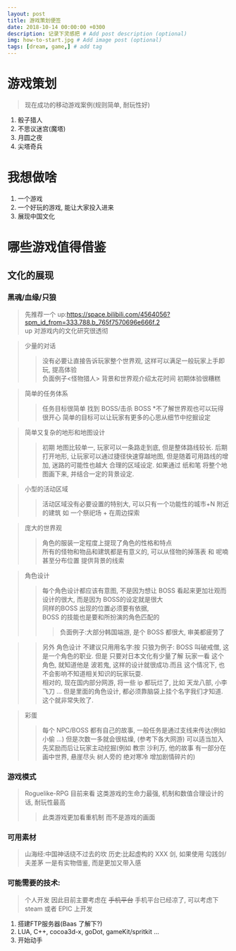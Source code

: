 ```yaml
---
layout: post
title: 游戏策划便签
date: 2018-10-14 00:00:00 +0300
description: 记录下灵感把 # Add post description (optional)
img: how-to-start.jpg # Add image post (optional)
tags: [dream, game,] # add tag
---
```


# 游戏策划
> 现在成功的移动游戏案例(规则简单, 耐玩性好)
1. 骰子猎人
2. 不思议迷宫(魔塔)
3. 月圆之夜
4. 尖塔奇兵

# 我想做啥
1. 一个游戏
2. 一个好玩的游戏, 能让大家投入进来
3. 展现中国文化

# 哪些游戏值得借鉴

## 文化的展现
### 黑魂/血缘/只狼 
> 先推荐一个 up:https://space.bilibili.com/4564056?spm_id_from=333.788.b_765f7570696e666f.2   
> up 对游戏内的文化研究很透彻

> 少量的对话
>>没有必要让直接告诉玩家整个世界观, 这样可以满足一般玩家上手即玩, 提高体验  
>>负面例子<怪物猎人> 背景和世界观介绍太花时间 初期体验很糟糕

> 简单的任务体系    
>>  任务目标很简单 找到 BOSS/击杀 BOSS 
>>  *不了解世界观也可以玩得很开心
>>  简单的目标可以让玩家有更多的心思从细节中挖掘设定

> 简单又复杂的地形和地图设计
>>  初期 地图比较单一, 玩家可以一条路走到底, 但是整体路线较长.
>>  后期 打开地形, 让玩家可以通过捷径快速穿越地图, 但是随着可用路线的增加, 迷路的可能性也越大
>>  合理的区域设定. 如果通过 纸和笔 将整个地图画下来, 并结合一定的背景设定.

> 小型的活动区域
>> 活动区域没有必要设置的特别大, 可以只有一个功能性的城市+N 附近的建筑
>> 如 一个祭祀场 + 在周边探索

> 庞大的世界观  
>> 角色的服装一定程度上提现了角色的性格和特点    
>> 所有的怪物和物品和建筑都是有意义的, 可以从怪物的掉落表 和 呢喃 甚至分布位置 提供背景的线索  

> 角色设计  
>> 每个角色设计都应该有意图, 不是因为想让 BOSS 看起来更加壮观而设计的很大, 而是因为 BOSS的设定就是很大      
>> 同样的BOSS 出现的位置必须要有依据,   
>> BOSS 的技能也是要和所扮演的角色匹配的    
>>> 负面例子:大部分韩国端游, 是个 BOSS 都很大, 审美都疲劳了

>> 另外 角色设计 不建议只用用名字:按 只狼为例子: BOSS 叫破戒僧, 这是一个角色的职业. 但是 只要对日本文化有少量了解 玩家一看 这个角色, 就知道他是 波若鬼, 这样的设计就很成功.而且 这个情况下, 也不会影响不知道相关知识的玩家玩耍.     
>> 相对的, 现在国内部分网游, 将一些 ip 都玩烂了, 比如 天龙八部, 小李飞刀 ... 但是里面的角色设计, 都必须靠脑袋上挂个名字我们才知道. 这个就非常失败了. 

> 彩蛋
>> 每个 NPC/BOSS 都有自己的故事, 一般任务是通过支线来传达(例如小偷 ...) 但是次数一多就会很枯燥, (参考下各大网游)
>> 可以适当加入先奖励而后让玩家主动挖掘(例如 教宗 沙利万, 他的故事 有一部分在画中世界, 悬崖尽头 树人旁的 绝对寒冷 增加剧情碎片的)

### 游戏模式
> Roguelike-RPG 目前来看 这类游戏的生命力最强, 机制和数值合理设计的话, 耐玩性最高
>> 此类游戏更加看重机制 而不是游戏的画面

### 可用素材
> 山海经:中国神话绕不过去的坎
> 历史:比起虚构的 XXX 剑, 如果使用 勾践剑/夫差茅 一是有实物借鉴, 而是更加又带入感

### 可能需要的技术:
> 个人开发 因此目前主要考虑在 ~~手机平台~~ 手机平台已经凉了, 可以考虑下 steam 或者 EPIC 上开发
1. 搭建FTP服务器(Baas 了解下?)
2. LUA, C++, cocoa3d-x, goDot, gameKit/spritkit ...
3. 开始动手